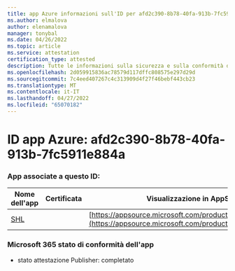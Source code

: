 ```yaml
---
title: app Azure informazioni sull'ID per afd2c390-8b78-40fa-913b-7fc5911e884a
ms.author: elmalova
author: elenamalova
manager: tonybal
ms.date: 04/26/2022
ms.topic: article
ms.service: attestation
certification_type: attested
description: Tutte le informazioni sulla sicurezza e sulla conformità disponibili per afd2c390-8b78-40fa-913b-7fc5911e884a.
ms.openlocfilehash: 2d059915836ac78579d117dffc808575e297d29d
ms.sourcegitcommit: 7c4eed407267c4c313909d4f27f46bebf443cb23
ms.translationtype: MT
ms.contentlocale: it-IT
ms.lasthandoff: 04/27/2022
ms.locfileid: "65070182"
---
```

# <a name="azure-app-id-afd2c390-8b78-40fa-913b-7fc5911e884a"></a>ID app Azure: afd2c390-8b78-40fa-913b-7fc5911e884a


### <a name="apps-associated-with-this-id"></a>App associate a questo ID:
| **Nome dell'app** | **Certificata** | **Visualizzazione in AppSource** |
|--------------|---------------|-----------------------|
| [SHL](../forward/WA200002887.md) |  | [https://appsource.microsoft.com/product/office/WA200002887](https://appsource.microsoft.com/product/office/WA200002887) |

### <a name="microsoft-365-app-compliance-status"></a>Microsoft 365 stato di conformità dell'app
- stato attestazione Publisher: completato
